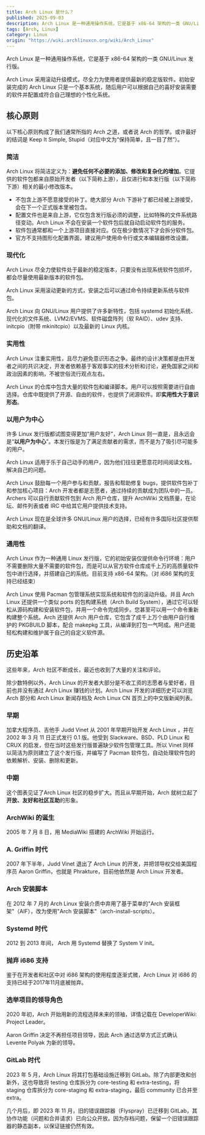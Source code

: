 ```yaml
---
title: Arch Linux 是什么？
published: 2025-09-03
description: Arch Linux 是一种通用操作系统，它是基于 x86-64 架构的一类 GNU/Linux 发行版。
tags: [Arch, Linux]
category: Linux
origin: "https://wiki.archlinuxcn.org/wiki/Arch_Linux"
---
```


Arch Linux 是一种通用操作系统，它是基于 x86-64 架构的一类 GNU/Linux 发行版。

Arch Linux 采用滚动升级模式，尽全力为使用者提供最新的稳定版软件。初始安装完成的 Arch Linux 只是一个基本系统，随后用户可以根据自己的喜好安装需要的软件并配置成符合自己理想的个性化系统。

## 核心原则

以下核心原则构成了我们通常所指的 Arch 之道，或者说 Arch 的哲学。或许最好的结词是 Keep It Simple, Stupid（对应中文为“保持简单，且一目了然”）。

### 简洁

Arch Linux 将简洁定义为：**避免任何不必要的添加、修改和复杂化的增加**。它提供的软件包都来自原始开发者（以下简称上游），且仅进行和本发行版（以下简称下游）相关的最小修改版本。

- 不包含上游不愿意接受的补丁。绝大部分 Arch 下游补丁都已经被上游接受，会在下一个正式版本里被包含。
- 配置文件也是来自上游，它仅包含发行版必须的调整，比如特殊的文件系统路径变动。Arch Linux 不会在安装一个软件包后就自动启动软件包的服务。
- 软件包通常都和一个上游项目直接对应。仅在极少数情况下才会拆分软件包。
- 官方不支持图形化配置界面，建议用户使用命令行或文本编辑器修改设置。

### 现代化

Arch Linux 尽全力使软件处于最新的稳定版本，只要没有出现系统软件包损坏，都会尽量使用最新版本的软件包。

Arch Linux 采用滚动更新的方式，安装之后可以通过命令持续更新系统与软件包。

Arch Linux 向 GNU/Linux 用户提供了许多新特性，包括 systemd 初始化系统、现代化的文件系统、LVM2/EVMS、软件磁盘阵列（软 RAID）、udev 支持、initcpio（附带 mkinitcpio）以及最新的 Linux 内核。

### 实用性

Arch Linux 注重实用性，且尽力避免意识形态之争。最终的设计决策都是由开发者之间的共识决定，开发者依赖基于客观事实的技术分析和讨论，避免国家之间和政治因素的影响，不被世俗流行观点左右。

Arch Linux 的仓库中包含大量的软件包和编译脚本。用户可以按照需要进行自由选择。仓库中既提供了开源、自由的软件，也提供了闭源软件。即**实用性大于意识形态**。

### 以用户为中心

许多 Linux 发行版都试图变得更加“用户友好”，Arch Linux 则一直是，且永远会是“**以用户为中心**”。本发行版是为了满足贡献者的需求，而不是为了吸引尽可能多的用户。

Arch Linux 适用于乐于自己动手的用户，因为他们往往更愿意花时间阅读文档，解决自己的问题。

Arch Linux 鼓励每一个用户参与和贡献，报告和帮助修复 bugs，提供软件包补丁和参加核心项目：Arch 开发者都是志愿者，通过持续的贡献成为团队中的一员。Archers 可以自行贡献软件包到 Arch 用户仓库，提升 ArchWiki 文档质量，在论坛、邮件列表或者 IRC 中给其它用户提供技术支持。

Arch Linux 现在是全球许多 GNU/Linux 用户的选择，已经有许多国际社区提供帮助和文档的翻译。

### 通用性

Arch Linux 作为一种通用 Linux 发行版，它的初始安装仅提供命令行环境：用户不需要删除大量不需要的软件包，而是可以从官方软件仓库成千上万的高质量软件包中进行选择，并搭建自己的系统。目前支持 x86-64 架构。（对 i686 架构的支持已经结束）

Arch Linux 使用 Pacman 包管理系统实现系统和软件包的滚动升级。并且 Arch Linux 还提供一个类似 ports 的包构建系统（Arch Build System），通过它可以轻松从源码构建和安装软件包，并用一个命令完成同步。您甚至可以用一个命令重新构建整个系统。Arch 还提供 Arch 用户仓库，它包含了成千上万个由用户自行维护的 PKGBUILD 脚本，配合 makepkg 工具，从编译到打包一气呵成。用户还能轻松构建和维护属于自己的自定义软件源。

## 历史沿革

这些年来，Arch 社区不断成长，最近也收到了大量的关注和评论。

除少数特例以外，Arch Linux 的开发者大部分是不收工资的志愿者与爱好者，目前也并没有通过 Arch Linux 赚钱的计划。Arch Linux 开发的详细历史可以浏览 Arch 部分和 Arch Linux 新闻存档及 Arch Linux CN 首页上的中文版新闻列表。

### 早期

加拿大程序员、吉他手 Judd Vinet 从 2001 年早期开始开发 Arch Linux ，并在 2002 年 3 月 11 日正式发行 0.1 版。他受到 Slackware、BSD、PLD Linux 和 CRUX 的启发，但在当时这些发行版普遍缺少软件包管理工具。所以 Vinet 同样以简洁为原则建立了这个发行版，并编写了 Pacman 软件包，自动处理软件包的依赖解析、安装、删除和更新。

### 中期

这个图表见证了Arch Linux 社区的稳步扩大。而且从早期开始，Arch 就树立起了**开放、友好和社区互助**的形象。

### ArchWiki 的诞生

2005 年 7 月 8 日，用 MediaWiki 搭建的 ArchWiki 开始运行。

### A. Griffin 时代

2007 年下半年，Judd Vinet 退出了 Arch Linux 的开发，并把领导权交给美国程序员 Aaron Griffin，也就是 Phrakture，目前他依然是 Arch Linux 开发者。

### Arch 安装脚本

在 2012 年 7 月的 Arch Linux 安装介质中弃用了基于菜单的"Arch 安装框架"（AIF），改为使用"Arch 安装脚本"（arch-install-scripts）。

### Systemd 时代

2012 到 2013 年间， Arch 用 Systemd 替换了 System V init。

### 抛弃 i686 支持

鉴于在开发者和社区中对 i686 架构的使用程度逐渐式微，Arch Linux 对 i686 的支持已经于2017年11月底被抛弃。

### 选举项目的领导角色

2020 年初，Arch 开始用新的流程选择未来的领袖，详情记载在 DeveloperWiki: Project Leader。

Aaron Griffin 决定不再担任项目领导，因此 Arch 通过选举方式正式确认 Levente Polyak 为新的领导。

### GitLab 时代

2023 年 5 月，Arch Linux 将其打包基础设施迁移到 GitLab。除了内部更改和创新外，这也导致将 testing 仓库拆分为 core-testing 和 extra-testing，将 staging 仓库拆分为 core-staging 和 extra-staging，最后 community 已合并至 extra。

几个月后，即 2023 年 11 月，旧的错误跟踪器（Flyspray）已迁移到 GitLab，其协作功能（问题和合并请求）已向公众开放。因为存档问题，保留一个旧错误跟踪器的静态副本，以保证链接仍然有效。
